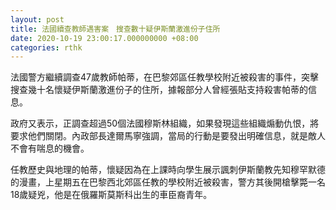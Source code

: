 ```yaml
---
layout: post
title: 法國續查教師遇害案　搜查數十疑伊斯蘭激進份子住所
date: 2020-10-19 23:00:17.000000000 +08:00
categories: rthk
---
```


法國警方繼續調查47歲教師帕蒂，在巴黎郊區任教學校附近被殺害的事件，突擊搜查幾十名懷疑伊斯蘭激進份子的住所，據報部分人曾經張貼支持殺害帕蒂的信息。

政府又表示，正調查超過50個法國穆斯林組織，如果發現這些組織煽動仇恨，將要求他們關閉。內政部長達爾馬寧強調，當局的行動是要發出明確信息，就是敵人不會有喘息的機會。

任教歷史與地理的帕蒂，懷疑因為在上課時向學生展示諷刺伊斯蘭教先知穆罕默德的漫畫，上星期五在巴黎西北郊區任教的學校附近被殺害，警方其後開槍擊斃一名18歲疑兇，他是在俄羅斯莫斯科出生的車臣裔青年。
